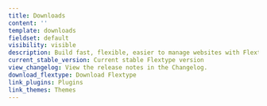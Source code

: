 ```yaml
---
title: Downloads
content: ''
template: downloads
fieldset: default
visibility: visible
description: Build fast, flexible, easier to manage websites with Flextype.
current_stable_version: Current stable Flextype version
view_changelog: View the release notes in the Changelog.
download_flextype: Download Flextype
link_plugins: Plugins
link_themes: Themes
---
```


